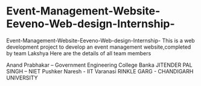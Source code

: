 # Event-Management-Website-Eeveno-Web-design-Internship-
Event-Management-Website-Eeveno-Web-design-Internship-
This is a web development project to develop an event management website,completed by team Lakshya
Here are the details of all team members

Anand Prabhakar – Government Engineering College Banka
JITENDER PAL SINGH – NIET
Pushker Naresh - IIT Varanasi
RINKLE GARG - CHANDIGARH UNIVERSITY
